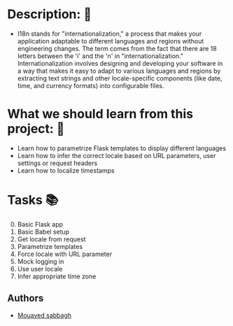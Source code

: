 # Description: 💬

- I18n stands for "internationalization," a process that makes your application adaptable to different languages and regions without engineering changes. The term comes from the fact that there are 18 letters between the 'i' and the 'n' in "internationalization." Internationalization involves designing and developing your software in a way that makes it easy to adapt to various languages and regions by extracting text strings and other locale-specific components (like date, time, and currency formats) into configurable files.

# What we should learn from this project: 📑

- Learn how to parametrize Flask templates to display different languages
- Learn how to infer the correct locale based on URL parameters, user settings or request headers
- Learn how to localize timestamps

# Tasks 📚

0. Basic Flask app
1. Basic Babel setup
2. Get locale from request
3. Parametrize templates
4. Force locale with URL parameter
5. Mock logging in
6. Use user locale
7. Infer appropriate time zone

## Authors

- [Mouayed sabbagh](https://github.com/MOUAYEDSB)
